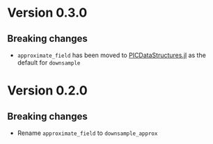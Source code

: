 # Version 0.3.0

## Breaking changes
- `approximate_field` has been moved to [PICDataStructures.jl](https://github.com/SebastianM-C/PICDataStructures.jl) as the default for `downsample`

# Version 0.2.0

## Breaking changes
- Rename `approximate_field` to `downsample_approx`
